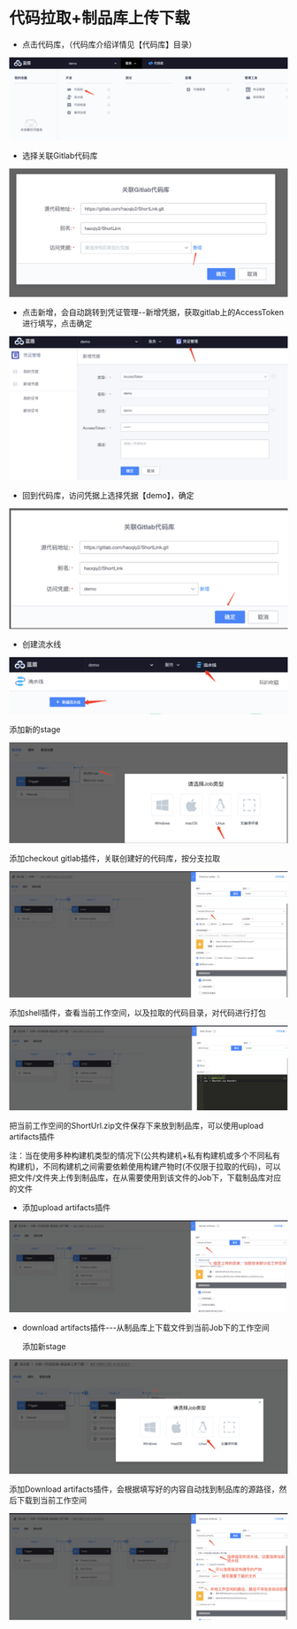 # 代码拉取+制品库上传下载

* 点击代码库，（代码库介绍详情见【代码库】目录）

![](../assets/image-20211212214606792.png)

* 选择关联Gitlab代码库

![](../assets/image-20211205163725597.png)

* 点击新增，会自动跳转到凭证管理--新增凭据，获取gitlab上的AccessToken进行填写，点击确定&#x20;

![](../assets/image-20211205164052362.png)

* 回到代码库，访问凭据上选择凭据【demo】，确定

![](../assets/image-20211205164627965.png)

* 创建流水线

![](../assets/image-20211213100550657.png)

添加新的stage

![](../assets/image-20211213100650213.png)

添加checkout gitlab插件，关联创建好的代码库，按分支拉取

![](../assets/image-20211205170423284.png)

添加shell插件，查看当前工作空间，以及拉取的代码目录，对代码进行打包

![](../assets/image-20211209202103728.png)

把当前工作空间的ShortUrl.zip文件保存下来放到制品库，可以使用upload artifacts插件

注：当在使用多种构建机类型的情况下(公共构建机+私有构建机或多个不同私有构建机)，不同构建机之间需要依赖使用构建产物时(不仅限于拉取的代码)，可以把文件/文件夹上传到制品库，在从需要使用到该文件的Job下，下载制品库对应的文件

* 添加upload artifacts插件

![](../assets/image-20211209202425994.png)

*   download artifacts插件---从制品库上下载文件到当前Job下的工作空间

    添加新stage

![](../assets/image-20211209202505648.png)

添加Download artifacts插件，会根据填写好的内容自动找到制品库的源路径，然后下载到当前工作空间

![](../assets/image-20211209203143751.png)
